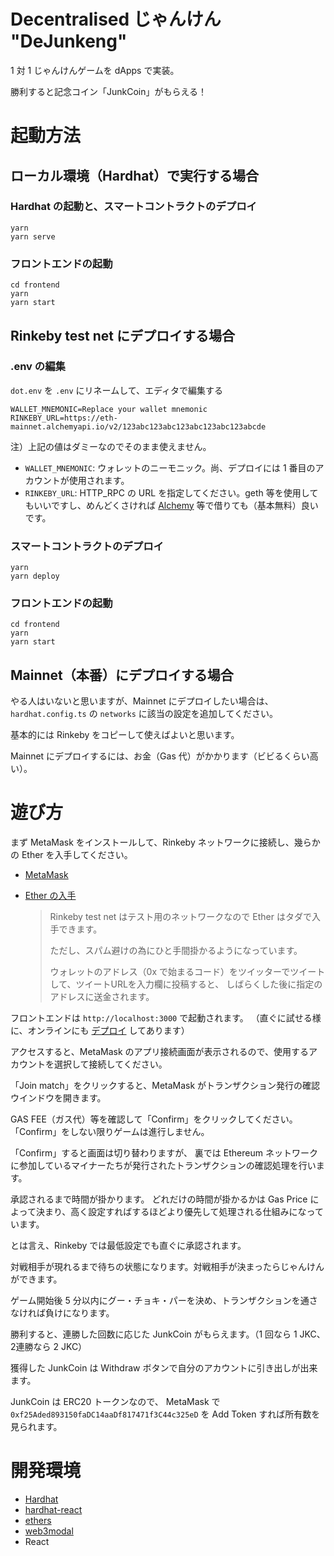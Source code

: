 # Decentralised じゃんけん "DeJunkeng"

1 対 1 じゃんけんゲームを dApps で実装。

勝利すると記念コイン「JunkCoin」がもらえる！

# 起動方法

## ローカル環境（Hardhat）で実行する場合

### Hardhat の起動と、スマートコントラクトのデプロイ

```shell
yarn
yarn serve
```

### フロントエンドの起動

```shell
cd frontend
yarn
yarn start
```

## Rinkeby test net にデプロイする場合

### .env の編集

`dot.env` を `.env` にリネームして、エディタで編集する

```
WALLET_MNEMONIC=Replace your wallet mnemonic
RINKEBY_URL=https://eth-mainnet.alchemyapi.io/v2/123abc123abc123abc123abc123abcde
```

注）上記の値はダミーなのでそのまま使えません。

- `WALLET_MNEMONIC`: ウォレットのニーモニック。尚、デプロイには 1 番目のアカウントが使用されます。
- `RINKEBY_URL`: HTTP_RPC の URL を指定してください。geth 等を使用してもいいですし、めんどくさければ [Alchemy](https://www.alchemyapi.io/) 等で借りても（基本無料）良いです。

### スマートコントラクトのデプロイ

```shell
yarn
yarn deploy
```

### フロントエンドの起動

```shell
cd frontend
yarn
yarn start
```

## Mainnet（本番）にデプロイする場合

やる人はいないと思いますが、Mainnet にデプロイしたい場合は、
`hardhat.config.ts` の `networks` に該当の設定を追加してください。

基本的には Rinkeby をコピーして使えばよいと思います。

Mainnet にデプロイするには、お金（Gas 代）がかかります（ビビるくらい高い）。

# 遊び方

まず MetaMask をインストールして、Rinkeby ネットワークに接続し、幾らかの Ether を入手してください。

- [MetaMask](https://metamask.io/)
- [Ether の入手](https://faucet.rinkeby.io/) 
  
  >  Rinkeby test net はテスト用のネットワークなので Ether はタダで入手できます。
  > 
  >  ただし、スパム避けの為にひと手間掛かるようになっています。
  > 
  >  ウォレットのアドレス（0x で始まるコード）をツイッターでツイートして、ツイートURLを入力欄に投稿すると、
  >  しばらくした後に指定のアドレスに送金されます。

  
フロントエンドは `http://localhost:3000` で起動されます。
（直ぐに試せる様に、オンラインにも [デプロイ](https://priceless-lamport-25f389.netlify.app/) してあります）

アクセスすると、MetaMask のアプリ接続画面が表示されるので、使用するアカウントを選択して接続してください。

「Join match」をクリックすると、MetaMask がトランザクション発行の確認ウインドウを開きます。

GAS FEE（ガス代）等を確認して「Confirm」をクリックしてください。
「Confirm」をしない限りゲームは進行しません。

「Confirm」すると画面は切り替わりますが、
裏では Ethereum ネットワークに参加しているマイナーたちが発行されたトランザクションの確認処理を行います。

承認されるまで時間が掛かります。
どれだけの時間が掛かるかは Gas Price によって決まり、高く設定すればするほどより優先して処理される仕組みになっています。

とは言え、Rinkeby では最低設定でも直ぐに承認されます。

対戦相手が現れるまで待ちの状態になります。対戦相手が決まったらじゃんけんができます。

ゲーム開始後 5 分以内にグー・チョキ・パーを決め、トランザクションを通さなければ負けになります。

勝利すると、連勝した回数に応じた JunkCoin がもらえます。（1 回なら 1 JKC、2連勝なら 2 JKC）

獲得した JunkCoin は Withdraw ボタンで自分のアカウントに引き出しが出来ます。

JunkCoin は ERC20 トークンなので、
MetaMask で `0xf25Aded893150faDC14aaDf817471f3C44c325eD` を Add Token すれば所有数を見られます。

# 開発環境

- [Hardhat](https://hardhat.org/)
- [hardhat-react](https://github.com/symfoni/symfoni-monorepo/tree/master/packages/hardhat-react)
- [ethers](https://docs.ethers.io/v5/)
- [web3modal](https://github.com/Web3Modal/web3modal)
- React
